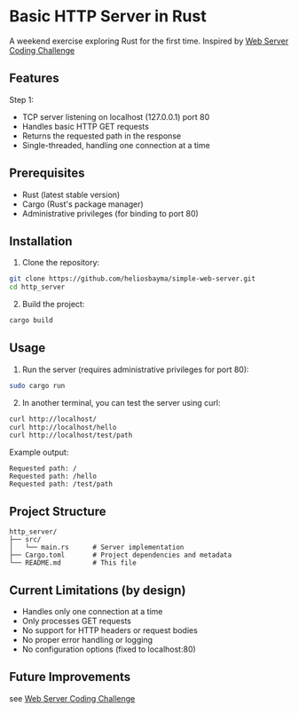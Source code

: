 # Basic HTTP Server in Rust

A weekend exercise exploring Rust for the first time.
Inspired by [Web Server Coding Challenge](https://codingchallenges.fyi/challenges/challenge-webserver/)

## Features

Step 1:

- TCP server listening on localhost (127.0.0.1) port 80
- Handles basic HTTP GET requests
- Returns the requested path in the response
- Single-threaded, handling one connection at a time

## Prerequisites

- Rust (latest stable version)
- Cargo (Rust's package manager)
- Administrative privileges (for binding to port 80)

## Installation

1. Clone the repository:

```bash
git clone https://github.com/heliosbayma/simple-web-server.git
cd http_server
```

2. Build the project:

```bash
cargo build
```

## Usage

1. Run the server (requires administrative privileges for port 80):

```bash
sudo cargo run
```

2. In another terminal, you can test the server using curl:

```bash
curl http://localhost/
curl http://localhost/hello
curl http://localhost/test/path
```

Example output:

```text
Requested path: /
Requested path: /hello
Requested path: /test/path
```

## Project Structure

```text
http_server/
├── src/
│   └── main.rs      # Server implementation
├── Cargo.toml       # Project dependencies and metadata
└── README.md        # This file
```

## Current Limitations (by design)

- Handles only one connection at a time
- Only processes GET requests
- No support for HTTP headers or request bodies
- No proper error handling or logging
- No configuration options (fixed to localhost:80)

## Future Improvements

see [Web Server Coding Challenge](https://codingchallenges.fyi/challenges/challenge-webserver/)